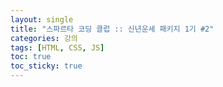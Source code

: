 ```yaml
---
layout: single
title: "스파르타 코딩 클럽 :: 신년운세 패키지 1기 #2"
categories: 강의
tags: [HTML, CSS, JS]
toc: true
toc_sticky: true
---
```

